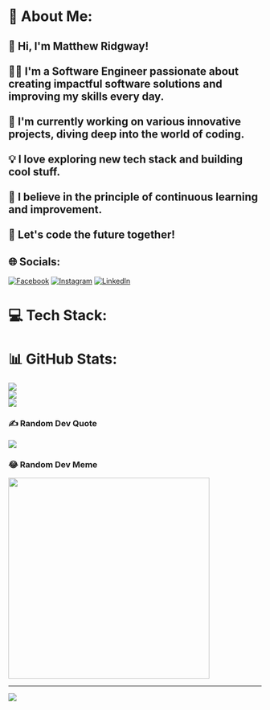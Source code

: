# 💫 About Me:
## 👋 Hi, I'm Matthew Ridgway!<br><br>👨‍💻 I'm a Software Engineer passionate about creating impactful software solutions and improving my skills every day.<br><br>🔭 I'm currently working on various innovative projects, diving deep into the world of coding.<br><br>💡 I love exploring new tech stack and building cool stuff.<br><br>🌱 I believe in the principle of continuous learning and improvement.<br><br>🚀 Let's code the future together!


## 🌐 Socials:
[![Facebook](https://img.shields.io/badge/Facebook-%231877F2.svg?logo=Facebook&logoColor=white)](https://www.facebook.com/matthewridgway.deximo/) [![Instagram](https://img.shields.io/badge/Instagram-%23E4405F.svg?logo=Instagram&logoColor=white)](https://www.instagram.com/matthewridgway.deximo/) [![LinkedIn](https://img.shields.io/badge/LinkedIn-%230077B5.svg?logo=linkedin&logoColor=white)](https://www.linkedin.com/in/matthew-ridgway-deximo-51446123b/) 

# 💻 Tech Stack:
<!--- ToDo -- Add list of technologies used --> 

# 📊 GitHub Stats:
![](https://github-readme-stats.vercel.app/api?username=matthewridgwaydeximo&theme=tokyonight&hide_border=true&include_all_commits=false&count_private=false)<br/>
![](https://github-readme-streak-stats.herokuapp.com/?user=matthewridgwaydeximo&theme=tokyonight&hide_border=true)<br/>
![](https://github-readme-stats.vercel.app/api/top-langs/?username=matthewridgwaydeximo&theme=tokyonight&hide_border=true&include_all_commits=false&count_private=false&layout=compact)

### ✍️ Random Dev Quote
![](https://quotes-github-readme.vercel.app/api?type=vetical&theme=tokyonight)

### 😂 Random Dev Meme
<img src='https://randommeme-five.vercel.app/' style="height: 400px;"/>

---
[![](https://visitcount.itsvg.in/api?id=matthewridgwaydeximo&icon=2&color=0)](https://visitcount.itsvg.in)

